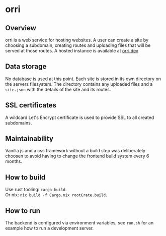 # orri


## Overview
orri is a web service for hosting websites.
A user can create a site by choosing a subdomain, creating routes and uploading files that will be served at those routes.
A hosted instance is available at [orri.dev](https://orri.dev)


## Data storage
No database is used at this point. Each site is stored in its own directory on the servers filesystem.
The directory contains any uploaded files and a `site.json` with the details of the site and its routes.


## SSL certificates
A wildcard Let's Encrypt certificate is used to provide SSL to all created subdomains.


## Maintainability
Vanilla js and a css framework without a build step was deliberately choosen
to avoid having to change the frontend build system every 6 months.


## How to build
Use rust tooling: `cargo build`.  
Or nix: `nix build -f Cargo.nix rootCrate.build`.


## How to run
The backend is configured via environment variables, see `run.sh` for an example how to run a development server.
